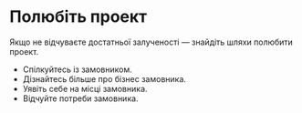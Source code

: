 # Полюбіть проект

Якщо не&nbsp;відчуваєте достатньої залученості&nbsp;&mdash; знайдіть шляхи полюбити проект.

* Спілкуйтесь із&nbsp;замовником.
* Дізнайтесь більше про бізнес замовника.
* Уявіть себе на&nbsp;місці замовника.
* Відчуйте потреби замовника.
